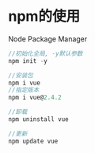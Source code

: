 # npm的使用

Node Package Manager

```js
//初始化全局, -y默认参数
npm init -y

//安装包
npm i vue
//指定版本
npm i vue@2.4.2 

//卸载
npm uninstall vue

//更新
npm update vue
```
